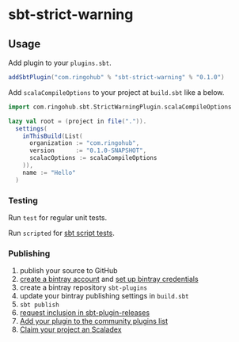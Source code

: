 # sbt-strict-warning

## Usage

Add plugin to your `plugins.sbt`.

```scala
addSbtPlugin("com.ringohub" % "sbt-strict-warning" % "0.1.0")
```

Add `scalaCompileOptions` to your project at `build.sbt` like a below.

```scala
import com.ringohub.sbt.StrictWarningPlugin.scalaCompileOptions

lazy val root = (project in file(".")).
  settings(
    inThisBuild(List(
      organization := "com.ringohub",
      version      := "0.1.0-SNAPSHOT",
      scalacOptions := scalaCompileOptions
    )),
    name := "Hello"
  )
```

### Testing

Run `test` for regular unit tests.

Run `scripted` for [sbt script tests](http://www.scala-sbt.org/1.x/docs/Testing-sbt-plugins.html).

### Publishing

1. publish your source to GitHub
2. [create a bintray account](https://bintray.com/signup/index) and [set up bintray credentials](https://github.com/sbt/sbt-bintray#publishing)
3. create a bintray repository `sbt-plugins` 
4. update your bintray publishing settings in `build.sbt`
5. `sbt publish`
6. [request inclusion in sbt-plugin-releases](https://bintray.com/sbt/sbt-plugin-releases)
7. [Add your plugin to the community plugins list](https://github.com/sbt/website#attention-plugin-authors)
8. [Claim your project an Scaladex](https://github.com/scalacenter/scaladex-contrib#claim-your-project)
